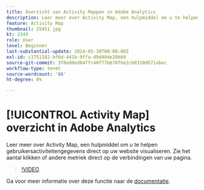 ```yaml
---
title: Overzicht van Activity Mappen in Adobe Analytics
description: Leer meer over Activity Map, een hulpmiddel om u te helpen gebruikersactiviteitengegevens direct op uw website visualiseren. Zie het aantal klikken of andere metriek direct op de verbindingen van uw pagina.
feature: Activity Map
thumbnail: 25451.jpg
kt: 2349
role: User
level: Beginner
last-substantial-update: 2024-05-30T00:00:00Z
exl-id: c1751182-bf6d-441b-9ffa-d9d40de20bb9
source-git-commit: 3f8e08ed84ffc40f77b678fbe2cb0310d671abec
workflow-type: tm+mt
source-wordcount: '86'
ht-degree: 0%

---
```


# [!UICONTROL Activity Map] overzicht in Adobe Analytics

Leer meer over Activity Map, een hulpmiddel om u te helpen gebruikersactiviteitengegevens direct op uw website visualiseren. Zie het aantal klikken of andere metriek direct op de verbindingen van uw pagina.

>[!VIDEO](https://video.tv.adobe.com/v/25451/?quality=12&learn=on)

Ga voor meer informatie over deze functie naar de [documentatie](https://experienceleague.adobe.com/en/docs/analytics/analyze/activity-map/activity-map).

